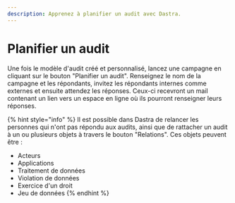 ```yaml
---
description: Apprenez à planifier un audit avec Dastra.
---
```


# Planifier un audit

Une fois le modèle d'audit créé et personnalisé, lancez une campagne en cliquant sur le bouton "Planifier un audit". Renseignez le nom de la campagne et les répondants, invitez les répondants internes comme externes et ensuite attendez les réponses. Ceux-ci recevront un mail contenant un lien vers un espace en ligne où ils pourront renseigner leurs réponses.

{% hint style="info" %}
Il est possible dans Dastra de relancer les personnes qui n'ont pas répondu aux audits, ainsi que de rattacher un audit à un ou plusieurs objets à travers le bouton "Relations". Ces objets peuvent être :

* Acteurs
* Applications
* Traitement de données
* Violation de données
* Exercice d'un droit
* Jeu de données
{% endhint %}



